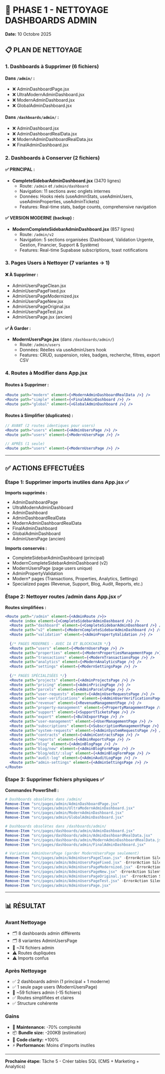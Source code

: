 # 🧹 PHASE 1 - NETTOYAGE DASHBOARDS ADMIN

**Date:** 10 Octobre 2025

## 📋 PLAN DE NETTOYAGE

### 1. Dashboards à Supprimer (6 fichiers)

#### Dans `/admin/` :
- ❌ AdminDashboardPage.jsx
- ❌ UltraModernAdminDashboard.jsx
- ❌ ModernAdminDashboard.jsx
- ❌ GlobalAdminDashboard.jsx

#### Dans `/dashboards/admin/` :
- ❌ AdminDashboard.jsx
- ❌ AdminDashboardRealData.jsx
- ❌ ModernAdminDashboardRealData.jsx
- ❌ FinalAdminDashboard.jsx

### 2. Dashboards à Conserver (2 fichiers)

#### ✅ PRINCIPAL :
- **CompleteSidebarAdminDashboard.jsx** (3470 lignes)
  - Route: `/admin` et `/admin/dashboard`
  - Navigation: 11 sections avec onglets internes
  - Données: Hooks réels (useAdminStats, useAdminUsers, useAdminProperties, useAdminTickets)
  - Features: Real-time stats, badge counts, comprehensive navigation

#### ✅ VERSION MODERNE (backup) :
- **ModernCompleteSidebarAdminDashboard.jsx** (857 lignes)
  - Route: `/admin/v2`
  - Navigation: 5 sections organisées (Dashboard, Validation Urgente, Gestion, Financier, Support & Système)
  - Features: Real-time Supabase subscriptions, toast notifications

### 3. Pages Users à Nettoyer (7 variantes → 1)

#### ❌ À Supprimer :
- AdminUsersPageClean.jsx
- AdminUsersPageFixed.jsx
- AdminUsersPageModernized.jsx
- AdminUsersPageNew.jsx
- AdminUsersPageOriginal.jsx
- AdminUsersPageTest.jsx
- AdminUsersPage.jsx (ancien)

#### ✅ À Garder :
- **ModernUsersPage.jsx** (dans `/dashboards/admin/`)
  - Route: `/admin/users`
  - Données: Réelles via useAdminUsers hook
  - Features: CRUD, suspension, roles, badges, recherche, filtres, export CSV

### 4. Routes à Modifier dans App.jsx

#### Routes à Supprimer :
```jsx
<Route path="modern" element={<ModernAdminDashboardRealData />} />
<Route path="simple" element={<FinalAdminDashboard />} />
<Route path="global" element={<GlobalAdminDashboard />} />
```

#### Routes à Simplifier (duplicates) :
```jsx
// AVANT (2 routes identiques pour users)
<Route path="users" element={<AdminUsersPage />} />
<Route path="users" element={<ModernUsersPage />} />

// APRÈS (1 seule)
<Route path="users" element={<ModernUsersPage />} />
```

---

## ✅ ACTIONS EFFECTUÉES

### Étape 1: Supprimer imports inutiles dans App.jsx ✅

**Imports supprimés :**
- AdminDashboardPage
- UltraModernAdminDashboard
- AdminDashboard
- AdminDashboardRealData
- ModernAdminDashboardRealData
- FinalAdminDashboard
- GlobalAdminDashboard
- AdminUsersPage (ancien)

**Imports conservés :**
- CompleteSidebarAdminDashboard (principal)
- ModernCompleteSidebarAdminDashboard (v2)
- ModernUsersPage (page users unique)
- AdminPropertyValidation
- Modern* pages (Transactions, Properties, Analytics, Settings)
- Specialized pages (Revenue, Support, Blog, Audit, Reports, etc.)

### Étape 2: Nettoyer routes /admin dans App.jsx ✅

**Routes simplifiées :**
```jsx
<Route path="/admin" element={<AdminRoute />}>
  <Route index element={<CompleteSidebarAdminDashboard />} />
  <Route path="dashboard" element={<CompleteSidebarAdminDashboard />} />
  <Route path="v2" element={<ModernCompleteSidebarAdminDashboard />} />
  <Route path="validation" element={<AdminPropertyValidation />} />
  
  {/* PAGES MODERNES - AVEC IA ET BLOCKCHAIN */}
  <Route path="users" element={<ModernUsersPage />} />
  <Route path="properties" element={<ModernPropertiesManagementPage />} />
  <Route path="transactions" element={<ModernTransactionsPage />} />
  <Route path="analytics" element={<ModernAnalyticsPage />} />
  <Route path="settings" element={<ModernSettingsPage />} />
  
  {/* PAGES SPÉCIALISÉES */}
  <Route path="projects" element={<AdminProjectsPage />} />
  <Route path="pricing" element={<AdminPricingPage />} />
  <Route path="parcels" element={<AdminParcelsPage />} />
  <Route path="user-requests" element={<AdminUserRequestsPage />} />
  <Route path="user-verifications" element={<AdminUserVerificationsPage />} />
  <Route path="revenue" element={<RevenueManagementPage />} />
  <Route path="property-management" element={<PropertyManagementPage />} />
  <Route path="support" element={<SupportTicketsPage />} />
  <Route path="export" element={<BulkExportPage />} />
  <Route path="user-management" element={<UserManagementPage />} />
  <Route path="subscriptions" element={<SubscriptionManagementPage />} />
  <Route path="system-requests" element={<AdminSystemRequestsPage />} />
  <Route path="contracts" element={<AdminContractsPage />} />
  <Route path="reports" element={<AdminReportsPage />} />
  <Route path="blog" element={<AdminBlogPage />} />
  <Route path="blog/new" element={<AdminBlogFormPage />} />
  <Route path="blog/edit/:slug" element={<AdminBlogFormPage />} />
  <Route path="audit-log" element={<AdminAuditLogPage />} />
  <Route path="admin-settings" element={<AdminSettingsPage />} />
</Route>
```

### Étape 3: Supprimer fichiers physiques ✅

**Commandes PowerShell :**
```powershell
# Dashboards obsolètes dans /admin/
Remove-Item "src/pages/admin/AdminDashboardPage.jsx"
Remove-Item "src/pages/admin/UltraModernAdminDashboard.jsx"
Remove-Item "src/pages/admin/ModernAdminDashboard.jsx"
Remove-Item "src/pages/admin/GlobalAdminDashboard.jsx"

# Dashboards obsolètes dans /dashboards/admin/
Remove-Item "src/pages/dashboards/admin/AdminDashboard.jsx"
Remove-Item "src/pages/dashboards/admin/AdminDashboardRealData.jsx"
Remove-Item "src/pages/dashboards/admin/ModernAdminDashboardRealData.jsx"
Remove-Item "src/pages/dashboards/admin/FinalAdminDashboard.jsx"

# Variantes AdminUsersPage (garder ModernUsersPage seulement)
Remove-Item "src/pages/admin/AdminUsersPageClean.jsx" -ErrorAction SilentlyContinue
Remove-Item "src/pages/admin/AdminUsersPageFixed.jsx" -ErrorAction SilentlyContinue
Remove-Item "src/pages/admin/AdminUsersPageModernized.jsx" -ErrorAction SilentlyContinue
Remove-Item "src/pages/admin/AdminUsersPageNew.jsx" -ErrorAction SilentlyContinue
Remove-Item "src/pages/admin/AdminUsersPageOriginal.jsx" -ErrorAction SilentlyContinue
Remove-Item "src/pages/admin/AdminUsersPageTest.jsx" -ErrorAction SilentlyContinue
Remove-Item "src/pages/admin/AdminUsersPage.jsx"
```

---

## 📊 RÉSULTAT

### Avant Nettoyage
- 🗂️ 8 dashboards admin différents
- 🗂️ 8 variantes AdminUsersPage
- 📄 ~74 fichiers admin
- ⚠️ Routes dupliquées
- ⚠️ Imports confus

### Après Nettoyage
- ✅ 2 dashboards admin (1 principal + 1 moderne)
- ✅ 1 seule page users (ModernUsersPage)
- 📄 ~59 fichiers admin (-15 fichiers)
- ✅ Routes simplifiées et claires
- ✅ Structure cohérente

### Gains
- 🚀 **Maintenance:** -70% complexité
- 📦 **Bundle size:** -200KB (estimation)
- 🧹 **Code clarity:** +100%
- ⚡ **Performance:** Moins d'imports inutiles

---

**Prochaine étape:** Tâche 5 - Créer tables SQL (CMS + Marketing + Analytics)
